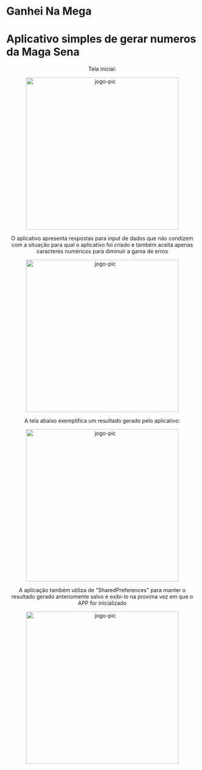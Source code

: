 # Ganhei Na Mega

<h1>Aplicativo simples de gerar numeros da Maga Sena</h1>
<div align="center">
<p>Tela inicial:</p>

<img align="center" alt="jogo-pic" height="400" src="./mídia/Screenshot_2.png"/>

<p>O aplicativo apresenta respostas para input de dados que não condizem com a situação para qual o aplicativo foi criado e também aceita apenas caracteres numéricos para diminuir a gama de erros</p>

<img align="center" alt="jogo-pic" height="400" src="./mídia/Screenshot_3.png"/>

<p>A tela abaixo exemplifica um resultado gerado pelo aplicativo:</p>

<img align="center" alt="jogo-pic" height="400" src="./mídia/Screenshot_4.png"/>

<p>A aplicação também utiliza de "SharedPreferences" para manter o resultado gerado anteriomente salvo e exibi-lo na proxima vez em que o APP for inicializado</p>

<img align="center" alt="jogo-pic" height="400" src="./mídia/Screenshot_5.png"/>
  
</div>

  
